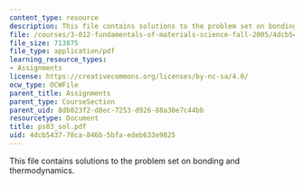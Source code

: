 ```yaml
---
content_type: resource
description: This file contains solutions to the problem set on bonding and thermodynamics.
file: /courses/3-012-fundamentals-of-materials-science-fall-2005/4dcb543778ca846b5bfaedeb633e9825_ps03_sol.pdf
file_size: 713875
file_type: application/pdf
learning_resource_types:
- Assignments
license: https://creativecommons.org/licenses/by-nc-sa/4.0/
ocw_type: OCWFile
parent_title: Assignments
parent_type: CourseSection
parent_uid: 8db023f2-d8ec-7253-d926-88a30e7c44bb
resourcetype: Document
title: ps03_sol.pdf
uid: 4dcb5437-78ca-846b-5bfa-edeb633e9825
---
```

This file contains solutions to the problem set on bonding and thermodynamics.